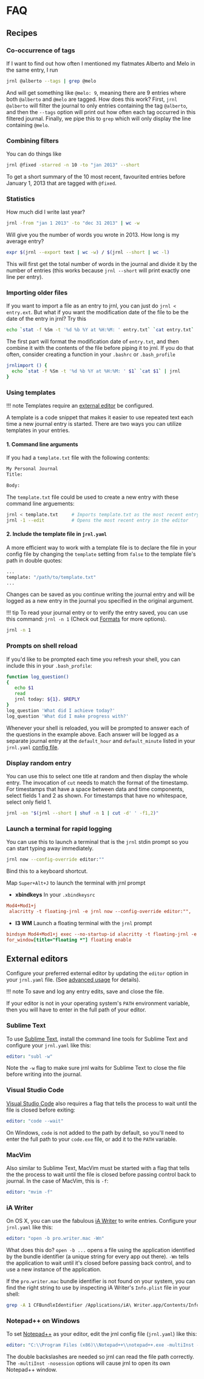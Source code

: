 <!-- Copyright (C) 2012-2021 jrnl contributors
     License: https://www.gnu.org/licenses/gpl-3.0.html -->
# FAQ

## Recipes

### Co-occurrence of tags

If I want to find out how often I mentioned my flatmates Alberto and
Melo in the same entry, I run

```sh
jrnl @alberto --tags | grep @melo
```

And will get something like `@melo: 9`, meaning there are 9 entries
where both `@alberto` and `@melo` are tagged. How does this work? First,
`jrnl @alberto` will filter the journal to only entries containing the
tag `@alberto`, and then the `--tags` option will print out how often
each tag occurred in this filtered journal. Finally, we pipe this to
`grep` which will only display the line containing `@melo`.

### Combining filters

You can do things like

```sh
jrnl @fixed -starred -n 10 -to "jan 2013" --short
```

To get a short summary of the 10 most recent, favourited entries before
January 1, 2013 that are tagged with `@fixed`.

### Statistics

How much did I write last year?

```sh
jrnl -from "jan 1 2013" -to "dec 31 2013" | wc -w
```

Will give you the number of words you wrote in 2013. How long is my
average entry?

```sh
expr $(jrnl --export text | wc -w) / $(jrnl --short | wc -l)
```

This will first get the total number of words in the journal and divide
it by the number of entries (this works because `jrnl --short` will
print exactly one line per entry).

### Importing older files

If you want to import a file as an entry to jrnl, you can just do `jrnl < entry.ext`. But what if you want the modification date of the file to
be the date of the entry in jrnl? Try this

```sh
echo `stat -f %Sm -t '%d %b %Y at %H:%M: ' entry.txt` `cat entry.txt` | jrnl
```

The first part will format the modification date of `entry.txt`, and
then combine it with the contents of the file before piping it to jrnl.
If you do that often, consider creating a function in your `.bashrc` or
`.bash_profile`

```sh
jrnlimport () {
  echo `stat -f %Sm -t '%d %b %Y at %H:%M: ' $1` `cat $1` | jrnl
}
```

### Using templates

!!! note
    Templates require an [external editor](./advanced.md) be configured. 

A template is a code snippet that makes it easier to use repeated text 
each time a new journal entry is started. There are two ways you can utilize
templates in your entries.  

#### 1. Command line arguments

If you had a `template.txt` file with the following contents:

```sh
My Personal Journal
Title: 

Body:
```

The `template.txt` file could be used to create a new entry with these 
command line arguements:

```sh
jrnl < template.txt     # Imports template.txt as the most recent entry
jrnl -1 --edit          # Opens the most recent entry in the editor 
```

#### 2. Include the template file in `jrnl.yaml`

A more efficient way to work with a template file is to declare the file
in your config file by changing the `template` setting from `false` to the
template file's path in double quotes:

```sh
...
template: "/path/to/template.txt"
...
```

Changes can be saved as you continue writing the journal entry and will be
logged as a new entry in the journal you specified in the original argument.

!!! tip 
    To read your journal entry or to verify the entry saved, you can use this 
    command: `jrnl -n 1` (Check out [Formats](./formats.md) for more options).

```sh
jrnl -n 1
```

### Prompts on shell reload

If you'd like to be prompted each time you refresh your shell, you can include
this in your `.bash_profile`:

```sh
function log_question()
{
   echo $1
   read
   jrnl today: ${1}. $REPLY
}
log_question 'What did I achieve today?'
log_question 'What did I make progress with?'
```

Whenever your shell is reloaded, you will be prompted to answer each of the 
questions in the example above. Each answer will be logged as a separate 
journal entry at the `default_hour` and `default_minute` listed in your 
`jrnl.yaml` [config file](../advanced/#configuration-file).

### Display random entry

You can use this to select one title at random and then display the whole
entry. The invocation of `cut` needs to match the format of the timestamp.
For timestamps that have a space between data and time components, select
fields 1 and 2 as shown. For timestamps that have no whitespace, select
only field 1.

```sh
jrnl -on "$(jrnl --short | shuf -n 1 | cut -d' ' -f1,2)"
```


### Launch a terminal for rapid logging 
You can use this to launch a terminal that is the `jrnl` stdin prompt so you can start typing away immediately. 

```bash
jrnl now --config-override editor:""
```

Bind this to a keyboard shortcut. 

Map `Super+Alt+J` to launch the terminal with jrnl prompt

- **xbindkeys**
In your `.xbindkeysrc`

```ini
Mod4+Mod1+j
 alacritty -t floating-jrnl -e jrnl now --config-override editor:"",
```

- **I3 WM** Launch a floating terminal with the `jrnl` prompt

```ini
bindsym Mod4+Mod1+j exec --no-startup-id alacritty -t floating-jrnl -e jrnl --config-override editor:""
for_window[title="floating *"] floating enable
```

## External editors

Configure your preferred external editor by updating the `editor` option 
in your `jrnl.yaml` file. (See [advanced usage](./advanced.md) for details). 

!!! note
    To save and log any entry edits, save and close the file.

If your editor is not in your operating system's `PATH` environment variable,
then you will have to enter in the full path of your editor.

### Sublime Text

To use [Sublime Text](https://www.sublimetext.com/), install the command line
tools for Sublime Text and configure your `jrnl.yaml` like this:

```yaml
editor: "subl -w"
```

Note the `-w` flag to make sure jrnl waits for Sublime Text to close the
file before writing into the journal.

### Visual Studio Code

[Visual Studio Code](https://code.visualstudio.com) also requires a flag
that tells the process to wait until the file is closed before exiting:

```yaml
editor: "code --wait"
```

On Windows, `code` is not added to the path by default, so you'll need to
enter the full path to your `code.exe` file, or add it to the `PATH` variable.

### MacVim

Also similar to Sublime Text, MacVim must be started with a flag that tells
the the process to wait until the file is closed before passing control
back to journal. In the case of MacVim, this is `-f`:

```yaml
editor: "mvim -f"
```

### iA Writer

On OS X, you can use the fabulous [iA
Writer](http://www.iawriter.com/mac) to write entries. Configure your
`jrnl.yaml` like this:

```yaml
editor: "open -b pro.writer.mac -Wn"
```

What does this do? `open -b ...` opens a file using the application
identified by the bundle identifier (a unique string for every app out
there). `-Wn` tells the application to wait until it's closed before
passing back control, and to use a new instance of the application.

If the `pro.writer.mac` bundle identifier is not found on your system,
you can find the right string to use by inspecting iA Writer's
`Info.plist` file in your shell:

```sh
grep -A 1 CFBundleIdentifier /Applications/iA\ Writer.app/Contents/Info.plist
```

### Notepad++ on Windows

To set [Notepad++](http://notepad-plus-plus.org/) as your editor, edit
the jrnl config file (`jrnl.yaml`) like this:

```yaml
editor: "C:\\Program Files (x86)\\Notepad++\\notepad++.exe -multiInst -nosession"
```

The double backslashes are needed so jrnl can read the file path
correctly. The `-multiInst -nosession` options will cause jrnl to open
its own Notepad++ window.

